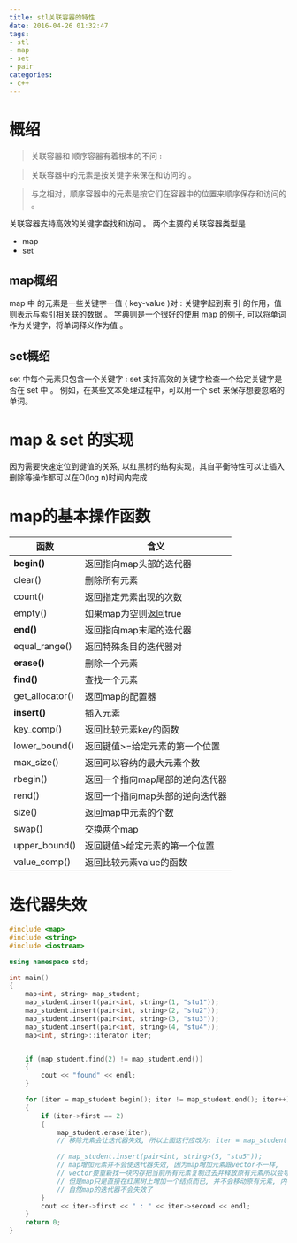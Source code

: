 ```yaml
---
title: stl关联容器的特性
date: 2016-04-26 01:32:47
tags:
- stl
- map
- set
- pair
categories:
- c++
---
```


# 概绍

> 关联容器和 顺序容器有着根本的不问 :

> 关联容器中的元素是按关键字来保在和访问的 。

> 与之相对，顺序容器中的元素是按它们在容器中的位置来顺序保存和访问的 。

关联容器支持高效的关键字查找和访问 。 两个主要的关联容器类型是 

- map 
- set

## map概绍

map 中 的元素是一些关键字一值 ( key-value )对 : 关键字起到索 引 的作用，值则表示与索引相关联的数据 。 
字典则是一个很好的使用 map 的例子, 可以将单词作为关键字，将单词释义作为值 。

## set概绍

set 中每个元素只包含一个关键字 : set 支持高效的关键字检查一个给定关键字是否在 set 中 。
例如，在某些文本处理过程中，可以用一个 set 来保存想要忽略的单词。

<!-- more -->

# **map & set 的实现**

因为需要快速定位到键值的关系, 以红黑树的结构实现，其自平衡特性可以让插入删除等操作都可以在O(log n)时间内完成



# map的基本操作函数

| 函数 | 含义
| --- | ---- |
|**begin()** | 返回指向map头部的迭代器
|clear() | 删除所有元素
|count() | 返回指定元素出现的次数
|empty() | 如果map为空则返回true
|**end()** | 返回指向map末尾的迭代器
|equal_range() | 返回特殊条目的迭代器对
|**erase()** | 删除一个元素
|**find()** | 查找一个元素
|get_allocator() | 返回map的配置器
|**insert()** | 插入元素
|key_comp() | 返回比较元素key的函数
|lower_bound() | 返回键值>=给定元素的第一个位置
|max_size() | 返回可以容纳的最大元素个数
|rbegin() | 返回一个指向map尾部的逆向迭代器
|rend() | 返回一个指向map头部的逆向迭代器
|size() | 返回map中元素的个数
|swap() | 交换两个map
|upper_bound() | 返回键值>给定元素的第一个位置
|value_comp() | 返回比较元素value的函数

# 迭代器失效

``` c++
#include <map>
#include <string>
#include <iostream>

using namespace std;

int main()
{
	map<int, string> map_student;
	map_student.insert(pair<int, string>(1, "stu1"));
	map_student.insert(pair<int, string>(2, "stu2"));
	map_student.insert(pair<int, string>(3, "stu3"));
	map_student.insert(pair<int, string>(4, "stu4"));
	map<int, string>::iterator iter;


	if (map_student.find(2) != map_student.end())
	{
		cout << "found" << endl;
	}

	for (iter = map_student.begin(); iter != map_student.end(); iter++)
	{
		if (iter->first == 2)
		{
			map_student.erase(iter); 
			// 移除元素会让迭代器失效, 所以上面这行应改为: iter = map_student.erase(iter);

			// map_student.insert(pair<int, string>(5, "stu5")); 
			// map增加元素并不会使迭代器失效, 因为map增加元素跟vector不一样, 
			// vector要重新找一块内存把当前所有元素复制过去并释放原有元素所以会导致vector的迭代器失效, 
			// 但是map只是直接在红黑树上增加一个结点而已, 并不会移动原有元素, 内存没动, 
			// 自然map的迭代器不会失效了
		}
		cout << iter->first << " : " << iter->second << endl;
	}
	return 0;
}
```